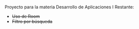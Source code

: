 Proyecto para la materia Desarrollo de Aplicaciones I
Restante:


* ~~Uso de Room~~
* ~~Filtro por búsqueda~~
